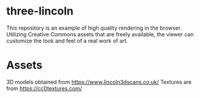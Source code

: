 # three-lincoln
This repository is an example of high quality rendering in the browser. Utilizing Creative Commons assets that are freely available, the viewer can customize the look and feel of a real work of art.

# Assets
3D models obtained from https://www.lincoln3dscans.co.uk/
Textures are from https://cc0textures.com/
